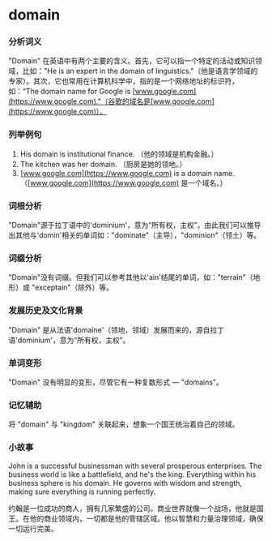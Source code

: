 # domain

### 分析词义

  

"Domain" 在英语中有两个主要的含义。首先，它可以指一个特定的活动或知识领域，比如："He is an expert in the domain of linguistics."（他是语言学领域的专家）。其次，它也常用在计算机科学中，指的是一个网络地址的标识符，如：“The domain name for Google is [www.google.com](https://www.google.com).”（谷歌的域名是[www.google.com](https://www.google.com)）。

  

### 列举例句

  

1.  His domain is institutional finance. （他的领域是机构金融。）
2.  The kitchen was her domain. （厨房是她的领地。）
3.  [www.google.com](https://www.google.com) is a domain name.（[www.google.com](https://www.google.com) 是一个域名。）

  

### 词根分析

  

"Domain"源于拉丁语中的'dominium'，意为“所有权，主权”。由此我们可以推导出其他与'domin'相关的单词如："dominate"（主导），"dominion"（领土）等。

  

### 词缀分析

  

"Domain"没有词缀。但我们可以参考其他以'ain'结尾的单词，如："terrain"（地形）或 "exceptain"（除外）等。

  

### 发展历史及文化背景

  

"Domain" 是从法语'domaine'（领地，领域）发展而来的，源自拉丁语'dominium'，意为“所有权，主权”。

  

### 单词变形

  

"Domain" 没有明显的变形，尽管它有一种复数形式 — "domains"。

  

### 记忆辅助

  

将 "domain" 与 "kingdom" 关联起来，想象一个国王统治着自己的领域。

  

### 小故事

  

John is a successful businessman with several prosperous enterprises. The business world is like a battlefield, and he's the king. Everything within his business sphere is his domain. He governs with wisdom and strength, making sure everything is running perfectly.

  

约翰是一位成功的商人，拥有几家繁盛的公司。商业世界就像一个战场，他就是国王。在他的商业领域内，一切都是他的管辖区域。他以智慧和力量治理领域，确保一切运行完美。
